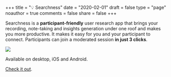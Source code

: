 +++
title = "💡 Searchness"
date = "2020-02-01"
draft = false
type = "page"
noauthor = true
comments = false
share = false
+++

Searchness is a **participant-friendly** user research app that brings your recording, note-taking and insights generation under one roof and makes you more productive. It makes it easy for you and your participant to connect. Participants can join a moderated session **in just 3 clicks**.

![](/images/uploads/searchness-screenshot.png)

Available on desktop, iOS and Android.

[Check it out](https://searchness.com/).
